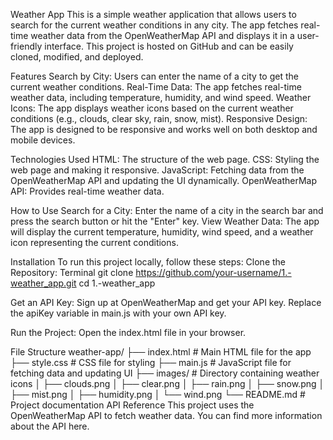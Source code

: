 Weather App
This is a simple weather application that allows users to search for the current weather conditions in any city. The app fetches real-time weather data from the OpenWeatherMap API and displays it in a user-friendly interface. This project is hosted on GitHub and can be easily cloned, modified, and deployed.

Features
Search by City: Users can enter the name of a city to get the current weather conditions.
Real-Time Data: The app fetches real-time weather data, including temperature, humidity, and wind speed.
Weather Icons: The app displays weather icons based on the current weather conditions (e.g., clouds, clear sky, rain, snow, mist).
Responsive Design: The app is designed to be responsive and works well on both desktop and mobile devices.

Technologies Used
HTML: The structure of the web page.
CSS: Styling the web page and making it responsive.
JavaScript: Fetching data from the OpenWeatherMap API and updating the UI dynamically.
OpenWeatherMap API: Provides real-time weather data.

How to Use
Search for a City: Enter the name of a city in the search bar and press the search button or hit the "Enter" key.
View Weather Data: The app will display the current temperature, humidity, wind speed, and a weather icon representing the current conditions.

Installation
To run this project locally, follow these steps:
Clone the Repository:
Terminal
git clone https://github.com/your-username/1.-weather_app.git
cd 1.-weather_app

Get an API Key:
Sign up at OpenWeatherMap and get your API key.
Replace the apiKey variable in main.js with your own API key.

Run the Project:
Open the index.html file in your browser.

File Structure
weather-app/
├── index.html          # Main HTML file for the app
├── style.css          # CSS file for styling
├── main.js            # JavaScript file for fetching data and updating UI
├── images/            # Directory containing weather icons
│   ├── clouds.png
│   ├── clear.png
│   ├── rain.png
│   ├── snow.png
│   ├── mist.png
│   ├── humidity.png
│   └── wind.png
└── README.md          # Project documentation
API Reference
This project uses the OpenWeatherMap API to fetch weather data. You can find more information about the API here.
